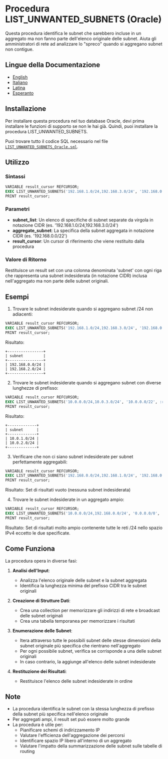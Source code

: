 # Procedura LIST_UNWANTED_SUBNETS (Oracle)

Questa procedura identifica le subnet che sarebbero incluse in un aggregato ma non fanno parte dell'elenco originale delle subnet. Aiuta gli amministratori di rete ad analizzare lo "spreco" quando si aggregano subnet non contigue.

## Lingue della Documentazione

- [English](./LIST_UNWANTED_SUBNETS_Oracle.en.md)
- [Italiano](./LIST_UNWANTED_SUBNETS_Oracle.it.md)
- [Latina](./LIST_UNWANTED_SUBNETS_Oracle.la.md)
- [Esperanto](./LIST_UNWANTED_SUBNETS_Oracle.eo.md)

## Installazione

Per installare questa procedura nel tuo database Oracle, devi prima installare le funzioni di supporto se non le hai già. Quindi, puoi installare la procedura LIST_UNWANTED_SUBNETS.

Puoi trovare tutto il codice SQL necessario nel file [`LIST_UNWANTED_SUBNETS_Oracle.sql`](./sql/LIST_UNWANTED_SUBNETS_Oracle.sql).

## Utilizzo

### Sintassi

```sql
VARIABLE result_cursor REFCURSOR;
EXEC LIST_UNWANTED_SUBNETS('192.168.1.0/24,192.168.3.0/24', '192.168.0.0/22', :result_cursor);
PRINT result_cursor;
```

### Parametri

- **subnet_list**: Un elenco di specifiche di subnet separate da virgola in notazione CIDR (es. '192.168.1.0/24,192.168.3.0/24')
- **aggregate_subnet**: La specifica della subnet aggregata in notazione CIDR (es. '192.168.0.0/22')
- **result_cursor**: Un cursor di riferimento che viene restituito dalla procedura

### Valore di Ritorno

Restituisce un result set con una colonna denominata 'subnet' con ogni riga che rappresenta una subnet indesiderata (in notazione CIDR) inclusa nell'aggregato ma non parte delle subnet originali.

## Esempi

1. Trovare le subnet indesiderate quando si aggregano subnet /24 non adiacenti:
```sql
VARIABLE result_cursor REFCURSOR;
EXEC LIST_UNWANTED_SUBNETS('192.168.1.0/24,192.168.3.0/24', '192.168.0.0/22', :result_cursor);
PRINT result_cursor;
```
Risultato:
```
+----------------+
| subnet         |
+----------------+
| 192.168.0.0/24 |
| 192.168.2.0/24 |
+----------------+
```

2. Trovare le subnet indesiderate quando si aggregano subnet con diverse lunghezze di prefisso:
```sql
VARIABLE result_cursor REFCURSOR;
EXEC LIST_UNWANTED_SUBNETS('10.0.0.0/24,10.0.3.0/24', '10.0.0.0/22', :result_cursor);
PRINT result_cursor;
```
Risultato:
```
+-------------+
| subnet      |
+-------------+
| 10.0.1.0/24 |
| 10.0.2.0/24 |
+-------------+
```

3. Verificare che non ci siano subnet indesiderate per subnet perfettamente aggregabili:
```sql
VARIABLE result_cursor REFCURSOR;
EXEC LIST_UNWANTED_SUBNETS('192.168.0.0/24,192.168.1.0/24', '192.168.0.0/23', :result_cursor);
PRINT result_cursor;
```
Risultato: Set di risultati vuoto (nessuna subnet indesiderata)

4. Trovare le subnet indesiderate in un aggregato ampio:
```sql
VARIABLE result_cursor REFCURSOR;
EXEC LIST_UNWANTED_SUBNETS('10.0.0.0/24,192.168.0.0/24', '0.0.0.0/0', :result_cursor);
PRINT result_cursor;
```
Risultato: Set di risultati molto ampio contenente tutte le reti /24 nello spazio IPv4 eccetto le due specificate.

## Come Funziona

La procedura opera in diverse fasi:

1. **Analisi dell'Input**: 
   - Analizza l'elenco originale delle subnet e la subnet aggregata
   - Identifica la lunghezza minima del prefisso CIDR tra le subnet originali

2. **Creazione di Strutture Dati**:
   - Crea una collection per memorizzare gli indirizzi di rete e broadcast delle subnet originali
   - Crea una tabella temporanea per memorizzare i risultati

3. **Enumerazione delle Subnet**:
   - Itera attraverso tutte le possibili subnet delle stesse dimensioni della subnet originale più specifica che rientrano nell'aggregato
   - Per ogni possibile subnet, verifica se corrisponde a una delle subnet originali
   - In caso contrario, la aggiunge all'elenco delle subnet indesiderate

4. **Restituzione dei Risultati**:
   - Restituisce l'elenco delle subnet indesiderate in ordine

## Note

- La procedura identifica le subnet con la stessa lunghezza di prefisso della subnet più specifica nell'elenco originale
- Per aggregati ampi, il result set può essere molto grande
- La procedura è utile per:
  - Pianificare schemi di indirizzamento IP
  - Valutare l'efficienza dell'aggregazione dei percorsi
  - Identificare spazio IP libero all'interno di un aggregato
  - Valutare l'impatto della summarizzazione delle subnet sulle tabelle di routing
